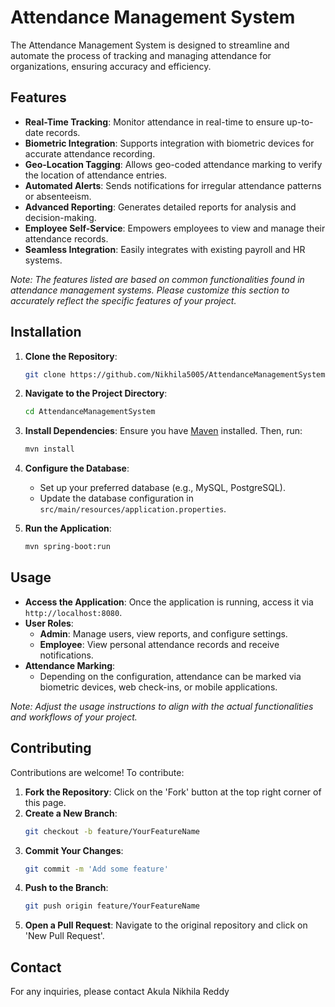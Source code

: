 # Attendance Management System

The Attendance Management System is designed to streamline and automate the process of tracking and managing attendance for organizations, ensuring accuracy and efficiency.


## Features

- **Real-Time Tracking**: Monitor attendance in real-time to ensure up-to-date records.
- **Biometric Integration**: Supports integration with biometric devices for accurate attendance recording.
- **Geo-Location Tagging**: Allows geo-coded attendance marking to verify the location of attendance entries.
- **Automated Alerts**: Sends notifications for irregular attendance patterns or absenteeism.
- **Advanced Reporting**: Generates detailed reports for analysis and decision-making.
- **Employee Self-Service**: Empowers employees to view and manage their attendance records.
- **Seamless Integration**: Easily integrates with existing payroll and HR systems.

*Note: The features listed are based on common functionalities found in attendance management systems. Please customize this section to accurately reflect the specific features of your project.*

## Installation

1. **Clone the Repository**:
   ```bash
   git clone https://github.com/Nikhila5005/AttendanceManagementSystem.git
   ```
2. **Navigate to the Project Directory**:
   ```bash
   cd AttendanceManagementSystem
   ```
3. **Install Dependencies**:
   Ensure you have [Maven](https://maven.apache.org/) installed. Then, run:
   ```bash
   mvn install
   ```
4. **Configure the Database**:
   - Set up your preferred database (e.g., MySQL, PostgreSQL).
   - Update the database configuration in `src/main/resources/application.properties`.

5. **Run the Application**:
   ```bash
   mvn spring-boot:run
   ```

## Usage

- **Access the Application**:
  Once the application is running, access it via `http://localhost:8080`.
- **User Roles**:
  - **Admin**: Manage users, view reports, and configure settings.
  - **Employee**: View personal attendance records and receive notifications.
- **Attendance Marking**:
  - Depending on the configuration, attendance can be marked via biometric devices, web check-ins, or mobile applications.

*Note: Adjust the usage instructions to align with the actual functionalities and workflows of your project.*

## Contributing

Contributions are welcome! To contribute:

1. **Fork the Repository**: Click on the 'Fork' button at the top right corner of this page.
2. **Create a New Branch**:
   ```bash
   git checkout -b feature/YourFeatureName
   ```
3. **Commit Your Changes**:
   ```bash
   git commit -m 'Add some feature'
   ```
4. **Push to the Branch**:
   ```bash
   git push origin feature/YourFeatureName
   ```
5. **Open a Pull Request**: Navigate to the original repository and click on 'New Pull Request'.

## Contact

For any inquiries, please contact Akula Nikhila Reddy

